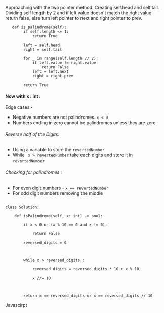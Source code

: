 
Approaching with the two pointer method. Creating self.head and self.tail. Dividing self length by 2 and if left value doesn't match the right value return false, else turn left pointer to next and right pointer to prev.

```
   def is_palindrome(self): 
        if self.length <= 1:
            return True

        left = self.head
        right = self.tail

        for _ in range(self.length // 2):
            if left.value != right.value:
                return False
            left = left.next
            right = right.prev

        return True

```


#### Now with x : int :

Edge cases - 
+ Negative numbers are not palindromes. `x < 0 `
+ Numbers ending in zero cannot be palindromes unless they are zero. 

###### Reverse half of the Digits: 
+ Using a variable to store the `revertedNumber`
+ While ` x > revertedNumber` take each digits and store it in `revertedNumber`

###### Checking for palindromes :
+ For even digit numbers - `x == revertedNumber`
+ For odd digit numbers removing the middle 
 

```

class Solution: 

	def isPalindrome(self, x: int) -> bool:
	
		if x < 0 or (x % 10 == 0 and x != 0):
		
			return False
	
		reversed_digits = 0
	
	  
	
		while x > reversed_digits :
	
			reversed_digits = reversed_digits * 10 + x % 10
	
			x //= 10
	
	  
	
		return x == reversed_digits or x == reversed_digits // 10
```

Javascirpt

